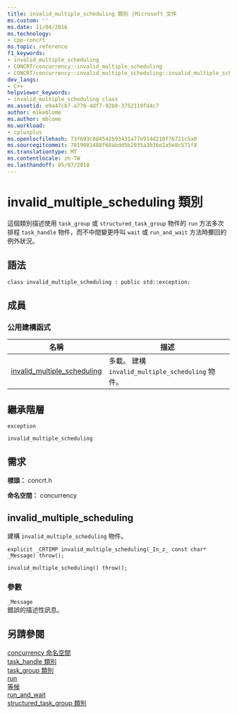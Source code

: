 ```yaml
---
title: invalid_multiple_scheduling 類別 |Microsoft 文件
ms.custom: ''
ms.date: 11/04/2016
ms.technology:
- cpp-concrt
ms.topic: reference
f1_keywords:
- invalid_multiple_scheduling
- CONCRT/concurrency::invalid_multiple_scheduling
- CONCRT/concurrency::invalid_multiple_scheduling::invalid_multiple_scheduling
dev_langs:
- C++
helpviewer_keywords:
- invalid_multiple_scheduling class
ms.assetid: e9a47cb7-a778-4df7-92b0-3752119fd4c7
author: mikeblome
ms.author: mblome
ms.workload:
- cplusplus
ms.openlocfilehash: 73f693c884542b93431a77e914d210f76721c5a0
ms.sourcegitcommit: 7019081488f68abdd5b2935a3b36e2a5e8c571f8
ms.translationtype: MT
ms.contentlocale: zh-TW
ms.lasthandoff: 05/07/2018
---
```

# <a name="invalidmultiplescheduling-class"></a>invalid_multiple_scheduling 類別
這個類別描述使用 `task_group` 或 `structured_task_group` 物件的 `run` 方法多次排程 `task_handle` 物件，而不中間變更呼叫 `wait` 或 `run_and_wait` 方法時擲回的例外狀況。  
  
## <a name="syntax"></a>語法  
  
```
class invalid_multiple_scheduling : public std::exception;
```  
  
## <a name="members"></a>成員  
  
### <a name="public-constructors"></a>公用建構函式  
  
|名稱|描述|  
|----------|-----------------|  
|[invalid_multiple_scheduling](#ctor)|多載。 建構 `invalid_multiple_scheduling` 物件。|  
  
## <a name="inheritance-hierarchy"></a>繼承階層  
 `exception`  
  
 `invalid_multiple_scheduling`  
  
## <a name="requirements"></a>需求  
 **標頭：** concrt.h  
  
 **命名空間：** concurrency  
  
##  <a name="ctor"></a> invalid_multiple_scheduling 

 建構 `invalid_multiple_scheduling` 物件。  
  
```
explicit _CRTIMP invalid_multiple_scheduling(_In_z_ const char* _Message) throw();

invalid_multiple_scheduling() throw();
```  
  
### <a name="parameters"></a>參數  
 `_Message`  
 錯誤的描述性訊息。  
  
## <a name="see-also"></a>另請參閱  
 [concurrency 命名空間](concurrency-namespace.md)   
 [task_handle 類別](task-handle-class.md)   
 [task_group 類別](task-group-class.md)   
 [run](task-group-class.md)   
 [等候](task-group-class.md)   
 [run_and_wait](task-group-class.md)   
 [structured_task_group 類別](structured-task-group-class.md)
